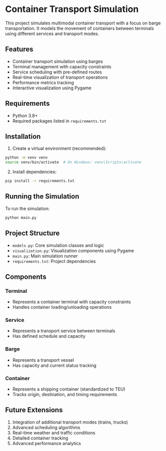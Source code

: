 # Container Transport Simulation

This project simulates multimodal container transport with a focus on barge transportation. It models the movement of containers between terminals using different services and transport modes.

## Features

- Container transport simulation using barges
- Terminal management with capacity constraints
- Service scheduling with pre-defined routes
- Real-time visualization of transport operations
- Performance metrics tracking
- Interactive visualization using Pygame

## Requirements

- Python 3.8+
- Required packages listed in `requirements.txt`

## Installation

1. Create a virtual environment (recommended):
```bash
python -m venv venv
source venv/bin/activate  # On Windows: venv\Scripts\activate
```

2. Install dependencies:
```bash
pip install -r requirements.txt
```

## Running the Simulation

To run the simulation:
```bash
python main.py
```

## Project Structure

- `models.py`: Core simulation classes and logic
- `visualization.py`: Visualization components using Pygame
- `main.py`: Main simulation runner
- `requirements.txt`: Project dependencies

## Components

### Terminal
- Represents a container terminal with capacity constraints
- Handles container loading/unloading operations

### Service
- Represents a transport service between terminals
- Has defined schedule and capacity

### Barge
- Represents a transport vessel
- Has capacity and current status tracking

### Container
- Represents a shipping container (standardized to TEU)
- Tracks origin, destination, and timing requirements

## Future Extensions

1. Integration of additional transport modes (trains, trucks)
2. Advanced scheduling algorithms
3. Real-time weather and traffic conditions
4. Detailed container tracking
5. Advanced performance analytics
